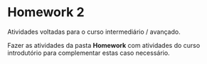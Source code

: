 # Homework 2

Atividades voltadas para o curso intermediário / avançado.

Fazer as atividades da pasta **Homework** com atividades do curso introdutório para complementar estas caso necessário.